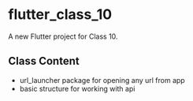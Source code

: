 # flutter_class_10

A new Flutter project for Class 10.

## Class Content

- url_launcher package for opening any url from app
- basic structure for working with api
